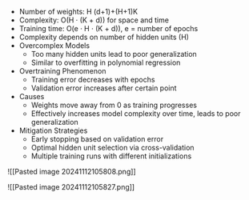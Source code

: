 - Number of weights: H (d+1)+(H+1)K
- Complexity: O(H · (K + d)) for space and time
- Training time: O(e · H · (K + d)), e = number of epochs
- Complexity depends on number of hidden units (H)
- Overcomplex Models
	- Too many hidden units lead to poor generalization
	- Similar to overfitting in polynomial regression
- Overtraining Phenomenon
	- Training error decreases with epochs
	- Validation error increases after certain point
- Causes
	- Weights move away from 0 as training progresses
	- Effectively increases model complexity over time, leads to poor generalization
- Mitigation Strategies
	- Early stopping based on validation error
	- Optimal hidden unit selection via cross-validation
	- Multiple training runs with different initializations


![[Pasted image 20241112105808.png]]

![[Pasted image 20241112105827.png]]

